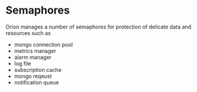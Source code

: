 # Semaphores
Orion manages a number of semaphores for protection of delicate data and resources such as

* mongo connection pool
* metrics manager
* alarm manager
* log file
* subscription cache
* mongo reqeust
* notification queue


